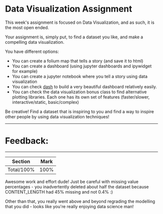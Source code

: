 # Data Visualization Assignment

This week's assignment is focused on Data Visualization, and as such, it is the most open ended.

Your assignment is, simply put, to find a dataset you like, and make a compelling data visualization.

You have different options:

* You can create a folium map that tells a story (and save it to html)
* You can create a dashboard (using jupyter dashboards and ipywidget for example)
* You can create a jupyter notebook where you tell a story using data visualization
* You can check [dash](https://plot.ly/products/dash/) to build a very beautiful dashboard relatively easily.
* You can check the data visualization bonus class to find alternative plotting libraries. Each one has its own set of features (faster/slower, interactive/static, basic/complex)

Be creative! Find a dataset that is inspiring to you and find a way to inspire other people by using data visualization techniques!

------------------------------------------------------------------------------------------------
# Feedback: 
------------------------------------------------------------------------------------------------

| Section | Mark | 
|---|---| 
| Total/100% | 100% | 

Awesome work and effort dude! Just be careful with missing value percentages - you inadvertently deleted about half the dataset because CONTENT_LENGTH had 45% missing and not 0.4% :)

Other than that, you really went above and beyond regrading the modelling that you did - looks like you're really enjoying data science man!
